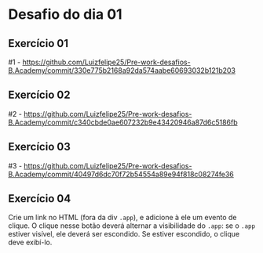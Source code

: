 # Desafio do dia 01

## Exercício 01

#1 - https://github.com/Luizfelipe25/Pre-work-desafios-B.Academy/commit/330e775b2168a92da574aabe60693032b121b203 <br>

## Exercício 02

#2 - https://github.com/Luizfelipe25/Pre-work-desafios-B.Academy/commit/c340cbde0ae607232b9e43420946a87d6c5186fb <br>

## Exercício 03

#3 - https://github.com/Luizfelipe25/Pre-work-desafios-B.Academy/commit/40497d6dc70f72b54554a89e94f818c08274fe36

## Exercício 04

Crie um link no HTML (fora da div `.app`), e adicione à ele um evento de clique.
O clique nesse botão deverá alternar a visibilidade do `.app`: se o `.app` estiver visível,
ele deverá ser escondido. Se estiver escondido, o clique deve exibí-lo.
